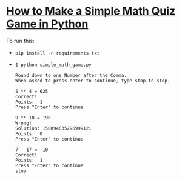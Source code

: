 # [How to Make a Simple Math Quiz Game in Python](https://www.thepythoncode.com/article/make-a-simple-math-quiz-game-in-python)
To run this:
- `pip install -r requirements.txt`
- 
    ```
    $ python simple_math_game.py

    Round down to one Number after the Comma.
    When asked to press enter to continue, type stop to stop.

    5 ** 4 = 625
    Correct!
    Points:  1
    Press "Enter" to continue

    9 ** 18 = 190
    Wrong!
    Solution: 150094635296999121
    Points:  0
    Press "Enter" to continue   

    7 - 17 = -10
    Correct!
    Points:  1
    Press "Enter" to continue
    stop
    ```
